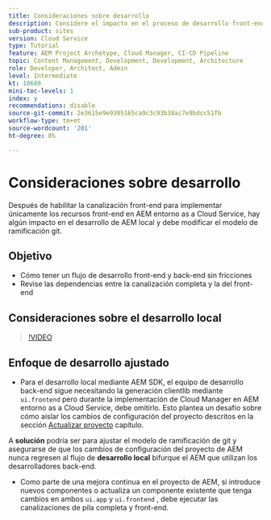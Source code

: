 ```yaml
---
title: Consideraciones sobre desarrollo
description: Considere el impacto en el proceso de desarrollo front-end y back-end una vez que habilite la canalización front-end.
sub-product: sites
version: Cloud Service
type: Tutorial
feature: AEM Project Archetype, Cloud Manager, CI-CD Pipeline
topic: Content Management, Development, Development, Architecture
role: Developer, Architect, Admin
level: Intermediate
kt: 10689
mini-toc-levels: 1
index: y
recommendations: disable
source-git-commit: 2e3615e9e9305165ca9c3c93b38ac7e9bdcc51fb
workflow-type: tm+mt
source-wordcount: '201'
ht-degree: 0%

---
```



# Consideraciones sobre desarrollo

Después de habilitar la canalización front-end para implementar únicamente los recursos front-end en AEM entorno as a Cloud Service, hay algún impacto en el desarrollo de AEM local y debe modificar el modelo de ramificación git.

## Objetivo

* Cómo tener un flujo de desarrollo front-end y back-end sin fricciones
* Revise las dependencias entre la canalización completa y la del front-end


## Consideraciones sobre el desarrollo local

>[!VIDEO](https://video.tv.adobe.com/v/3409421/)


## Enfoque de desarrollo ajustado

* Para el desarrollo local mediante AEM SDK, el equipo de desarrollo back-end sigue necesitando la generación clientlib mediante `ui.frontend` pero durante la implementación de Cloud Manager en AEM entorno as a Cloud Service, debe omitirlo. Esto plantea un desafío sobre cómo aislar los cambios de configuración del proyecto descritos en la sección [Actualizar proyecto](update-project.md) capítulo.

A __solución__ podría ser para ajustar el modelo de ramificación de git y asegurarse de que los cambios de configuración del proyecto de AEM nunca regresen al flujo de __desarrollo local__ bifurque el AEM que utilizan los desarrolladores back-end.


* Como parte de una mejora continua en el proyecto de AEM, si introduce nuevos componentes o actualiza un componente existente que tenga cambios en ambos `ui.app` y `ui.frontend` , debe ejecutar las canalizaciones de pila completa y front-end.



